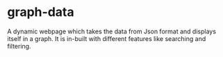 # graph-data
A dynamic webpage which takes the data from Json format and displays itself in a graph. It is in-built with different features like searching and filtering. 
